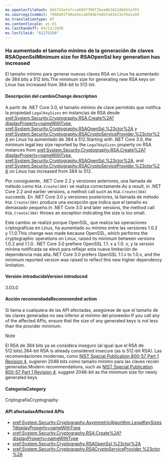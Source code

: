 ```yaml
---
ms.openlocfilehash: b5b724afefcce69df706f2bea0b1612db653af03
ms.sourcegitcommit: 7980a91f90ae5eca859db7e6bfa03e23e76a1a50
ms.translationtype: HT
ms.contentlocale: es-ES
ms.lasthandoff: 04/13/2020
ms.locfileid: "81275250"
---
```

### <a name="minimum-size-for-rsaopenssl-key-generation-has-increased"></a><span data-ttu-id="9ac47-101">Ha aumentado el tamaño mínimo de la generación de claves RSAOpenSsl</span><span class="sxs-lookup"><span data-stu-id="9ac47-101">Minimum size for RSAOpenSsl key generation has increased</span></span>

<span data-ttu-id="9ac47-102">El tamaño mínimo para generar nuevas claves RSA en Linux ha aumentado de 384 bits a 512 bits.</span><span class="sxs-lookup"><span data-stu-id="9ac47-102">The minimum size for generating new RSA keys on Linux has increased from 384-bit to 512-bit.</span></span>

#### <a name="change-description"></a><span data-ttu-id="9ac47-103">Descripción del cambio</span><span class="sxs-lookup"><span data-stu-id="9ac47-103">Change description</span></span>

<span data-ttu-id="9ac47-104">A partir de .NET Core 3.0, el tamaño mínimo de clave permitido que notifica la propiedad `LegalKeySizes` en instancias de RSA desde <xref:System.Security.Cryptography.RSA.Create%2A?displayProperty=nameWithType>, <xref:System.Security.Cryptography.RSAOpenSsl.%23ctor%2A> y <xref:System.Security.Cryptography.RSACryptoServiceProvider.%23ctor%2A> en Linux ha aumentado de 384 a 512.</span><span class="sxs-lookup"><span data-stu-id="9ac47-104">Starting with .NET Core 3.0, the minimum legal key size reported by the `LegalKeySizes` property on RSA instances from <xref:System.Security.Cryptography.RSA.Create%2A?displayProperty=nameWithType>, <xref:System.Security.Cryptography.RSAOpenSsl.%23ctor%2A>, and <xref:System.Security.Cryptography.RSACryptoServiceProvider.%23ctor%2A> on Linux has increased from 384 to 512.</span></span>

<span data-ttu-id="9ac47-105">Por consiguiente, .NET Core 2.2 y versiones anteriores, una llamada de método como `RSA.Create(384)` se realiza correctamente.</span><span class="sxs-lookup"><span data-stu-id="9ac47-105">As a result, in .NET Core 2.2 and earlier versions, a method call such as `RSA.Create(384)` succeeds.</span></span> <span data-ttu-id="9ac47-106">En .NET Core 3.0 y versiones posteriores, la llamada de método `RSA.Create(384)` produce una excepción que indica que el tamaño es demasiado pequeño.</span><span class="sxs-lookup"><span data-stu-id="9ac47-106">In .NET Core 3.0 and later versions, the method call `RSA.Create(384)` throws an exception indicating the size is too small.</span></span>

<span data-ttu-id="9ac47-107">Este cambio se realizó porque OpenSSL, que realiza las operaciones criptográficas en Linux, ha aumentado su mínimo entre las versiones 1.0.2 y 1.1.0.</span><span class="sxs-lookup"><span data-stu-id="9ac47-107">This change was made because OpenSSL, which performs the cryptographic operations on Linux, raised its minimum between versions 1.0.2 and 1.1.0.</span></span> <span data-ttu-id="9ac47-108">.NET Core 3.0 prefiere OpenSSL 1.1. x a 1.0. x, y la versión mínima notificada se elevó para reflejar esta nueva limitación de dependencia más alta.</span><span class="sxs-lookup"><span data-stu-id="9ac47-108">.NET Core 3.0 prefers OpenSSL 1.1.x to 1.0.x, and the minimum reported version was raised to reflect this new higher dependency limitation.</span></span>

#### <a name="version-introduced"></a><span data-ttu-id="9ac47-109">Versión introducida</span><span class="sxs-lookup"><span data-stu-id="9ac47-109">Version introduced</span></span>

<span data-ttu-id="9ac47-110">3.0</span><span class="sxs-lookup"><span data-stu-id="9ac47-110">3.0</span></span>

#### <a name="recommended-action"></a><span data-ttu-id="9ac47-111">Acción recomendada</span><span class="sxs-lookup"><span data-stu-id="9ac47-111">Recommended action</span></span>

<span data-ttu-id="9ac47-112">Si llama a cualquiera de las API afectadas, asegúrese de que el tamaño de las claves generadas no sea inferior al mínimo del proveedor.</span><span class="sxs-lookup"><span data-stu-id="9ac47-112">If you call any of the affected APIs, ensure that the size of any generated keys is not less than the provider minimum.</span></span>

> [!NOTE]
> <span data-ttu-id="9ac47-113">El RSA de 384 bits ya se considera inseguro (al igual que el RSA de 512 bits).</span><span class="sxs-lookup"><span data-stu-id="9ac47-113">384-bit RSA is already considered insecure (as is 512-bit RSA).</span></span> <span data-ttu-id="9ac47-114">Las recomendaciones modernas, como [NIST Special Publication 800-57 Part 1 Revision 4](https://nvlpubs.nist.gov/nistpubs/SpecialPublications/NIST.SP.800-57pt1r4.pdf), sugieren 2048 bits como tamaño mínimo para las claves recién generadas.</span><span class="sxs-lookup"><span data-stu-id="9ac47-114">Modern recommendations, such as [NIST Special Publication 800-57 Part 1 Revision 4](https://nvlpubs.nist.gov/nistpubs/SpecialPublications/NIST.SP.800-57pt1r4.pdf), suggest 2048-bit as the minimum size for newly generated keys.</span></span>

#### <a name="category"></a><span data-ttu-id="9ac47-115">Categoría</span><span class="sxs-lookup"><span data-stu-id="9ac47-115">Category</span></span>

<span data-ttu-id="9ac47-116">Criptografía</span><span class="sxs-lookup"><span data-stu-id="9ac47-116">Cryptography</span></span>

#### <a name="affected-apis"></a><span data-ttu-id="9ac47-117">API afectadas</span><span class="sxs-lookup"><span data-stu-id="9ac47-117">Affected APIs</span></span>

- <xref:System.Security.Cryptography.AsymmetricAlgorithm.LegalKeySizes?displayProperty=nameWithType>
- <xref:System.Security.Cryptography.RSA.Create%2A?displayProperty=nameWithType>
- <xref:System.Security.Cryptography.RSAOpenSsl.%23ctor%2A>
- <xref:System.Security.Cryptography.RSACryptoServiceProvider.%23ctor%2A>

<!--
### Affected APIs

- `P:System.Security.Cryptography.AsymmetricAlgorithm.LegalKeySizes`
- `Overload:System.Security.Cryptography.RSA.Create`
- `Overload:System.Security.Cryptography.RSAOpenSsl.#ctor`
- `Overload:System.Security.Cryptography.RSACryptoServiceProvider.#ctor`

-->
